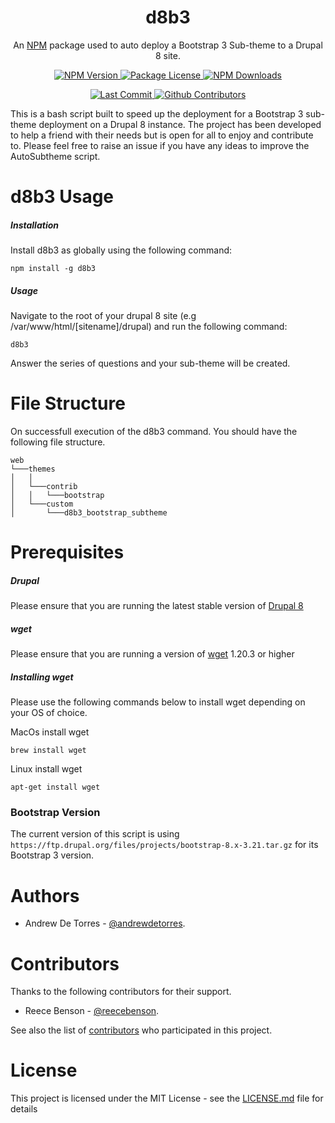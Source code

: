 <h1 align="center">d8b3</h1>
<p align="center">An <a href="http://npmjs.org" target="_blank">NPM</a> package used to auto deploy a Bootstrap 3 Sub-theme to a Drupal 8 site.</p>

<p align="center">
  <a href="https://www.npmjs.com/d8b3" target="_blank">
    <img src="https://img.shields.io/npm/v/d8b3?style=for-the-badge" alt="NPM Version" />
  </a>
  <a href="https://www.npmjs.com/d8b3" target="_blank">
    <img src="https://img.shields.io/npm/l/d8b3?style=for-the-badge" alt="Package License" />
  </a>
  <a href="https://www.npmjs.com/d8b3" target="_blank">
    <img src="https://img.shields.io/npm/dm/d8b3?style=for-the-badge" alt="NPM Downloads" />
  </a>
</p>

<p align="center">
  <a href="https://github.com/andrewdetorres/d8b3" target="_blank">
    <img src="https://img.shields.io/github/last-commit/andrewdetorres/d8b3?style=for-the-badge" alt="Last Commit" />
  </a>
  <a href="https://www.npmjs.com/d8b3" target="_blank">
    <img src="https://img.shields.io/github/contributors/andrewdetorres/d8b3?style=for-the-badge" alt="Github Contributors" />
  </a>
</p>

This is a bash script built to speed up the deployment for a Bootstrap 3 sub-theme deployment on a Drupal 8 instance.
The project has been developed to help a friend with their needs but is open for all to enjoy and contribute to.
Please feel free to raise an issue if you have any ideas to improve the AutoSubtheme script.

# d8b3 Usage

##### Installation
Install d8b3 as globally using the following command:
```
npm install -g d8b3
```

##### Usage
Navigate to the root of your drupal 8 site (e.g /var/www/html/[sitename]/drupal) and run the following command:
```
d8b3
```

Answer the series of questions and your sub-theme will be created.

# File Structure
On successfull execution of the d8b3 command. You should have the following file structure.

```
web
└───themes
│   │
│   └───contrib
│   │   └───bootstrap
│   └───custom
│       └───d8b3_bootstrap_subtheme
```

# Prerequisites

##### Drupal
Please ensure that you are running the latest stable version of [Drupal 8](https://www.drupal.org/project/drupal/releases)

##### wget
Please ensure that you are running a version of [wget](https://www.gnu.org/software/wget/) 1.20.3 or higher

##### Installing wget

Please use the following commands below to install wget depending on your OS of choice.

MacOs install wget
```
brew install wget
```
Linux install wget
```
apt-get install wget
```

### Bootstrap Version

The current version of this script is using ```https://ftp.drupal.org/files/projects/bootstrap-8.x-3.21.tar.gz``` for its Bootstrap 3 version.

# Authors
 - Andrew De Torres - [@andrewdetorres](https://github.com/andrewdetorres).

# Contributors

Thanks to the following contributors for their support.
 - Reece Benson - [@reecebenson](https://github.com/reecebenson).

See also the list of [contributors](https://github.com/andrewdetorres/d8b3/graphs/contributors) who participated in this project.

# License
This project is licensed under the MIT License - see the [LICENSE.md](https://github.com/andrewdetorres/d8b3/blob/master/LICENSE.md) file for details